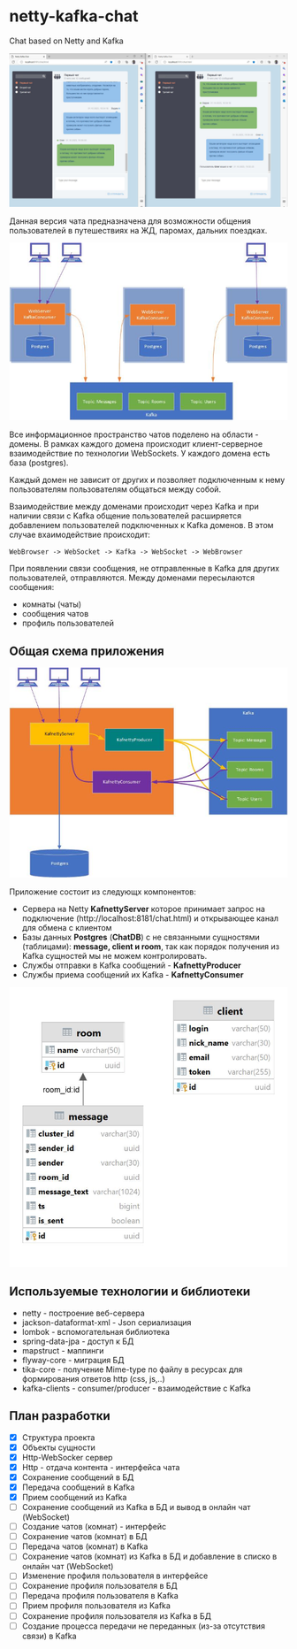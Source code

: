 # netty-kafka-chat

Chat based on Netty and Kafka

![alt text](https://github.com/vadimsirenko/kafnetty/blob/blob/chat1.JPG?raw=true)

Данная версия чата предназначена для возможности общения пользователей в путешествиях на ЖД, паромах, дальних поездках.


![alt text](https://github.com/vadimsirenko/kafnetty/blob/blob/img1.jpg?raw=true)

Все информационное пространство чатов поделено на области - домены. В рамках каждого домена происходит клиент-серверное взаимодействие по технологии WebSockets. У каждого домена есть база (postgres).

Каждый домен не зависит от других и позволяет подключенным к нему пользователям пользователям общаться между собой.

Взаимодействие между доменами происходит через Kafka и при наличии связи с Kafka общение пользователей расширяется добавлением пользователей подключенных к Kafka доменов. В этом случае вхаимодействие происходит: 
```
WebBrowser -> WebSocket -> Kafka -> WebSocket -> WebBrowser
```
При появлении связи сообщения, не отправленные в Kafka для других пользователей, отправляются.
Между доменами пересылаются сообщения:
- комнаты (чаты)
- сообщения чатов
- профиль пользователей

## Общая схема приложения

![alt text](https://github.com/vadimsirenko/kafnetty/blob/blob/img2.jpg?raw=true)

Приложение состоит из следующх компонентов:
- Сервера на Netty **KafnettyServer** которое принимает запрос на подключение (http://localhost:8181/chat.html) и открывающее канал для обмена с клиентом
- Базы данных **Postgres** (**ChatDB**) с не связанными сущностями (таблицами): **message, client и room**, так как порядок получения из Kafka сущностей мы не можем контролировать.
- Службы отправки в Kafka сообщений - **KafnettyProducer**
- Службы приема сообщений их Kafka - **KafnettyConsumer**

 ![alt text](https://github.com/vadimsirenko/kafnetty/blob/blob/db.jpg?raw=true)

## Используемые технологии и библиотеки
- netty - построение веб-сервера
- jackson-dataformat-xml - Json сериализация
- lombok - вспомогательная библиотека
- spring-data-jpa - доступ к БД
- mapstruct - маппинги
- flyway-core - миграция БД
- tika-core - получение Mime-type по файлу в ресурсах для формирования ответов http (css, js,..)
- kafka-clients - consumer/producer - взаимодействие с Kafka

## План разработки
- [x] Структура проекта
- [x] Объекты сущности
- [x] Http-WebSocker сервер
- [x] Http - отдача контента - интерфейса чата
- [x] Сохранение сообщений в БД
- [x] Передача сообщений в Kafka
- [x] Прием сообщений из Kafka
- [ ] Сохранение сообщений из Kafka в БД и вывод в онлайн чат (WebSocket)
- [ ] Создание чатов (комнат) - интерфейс
- [ ] Сохранение чатов (комнат) в БД
- [ ] Передача чатов (комнат) в Kafka
- [ ] Сохранение чатов (комнат) из Kafka в БД и добавление в списко в онлайн чат (WebSocket)
- [ ] Изменение профиля пользователя в интерфейсе
- [ ] Сохранение профиля пользователя в БД
- [ ] Передача профиля пользователя в Kafka
- [ ] Прием профиля пользователя из Kafka
- [ ] Сохранение профиля пользователя из Kafka в БД
- [ ] Создание процесса передачи не переданных (из-за отсутствия связи) в Kafka